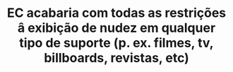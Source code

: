 ---
title: "EC acabaria com todas as restrições â exibição de nudez em qualquer tipo de suporte (p. ex. filmes, tv, billboards, revistas, etc)"
infoslide: ""
round: "Round 3"
weight: 3
videos: []
tags: ['Art and Culture']
layout: "motion"
categories: ["motions"]
---
